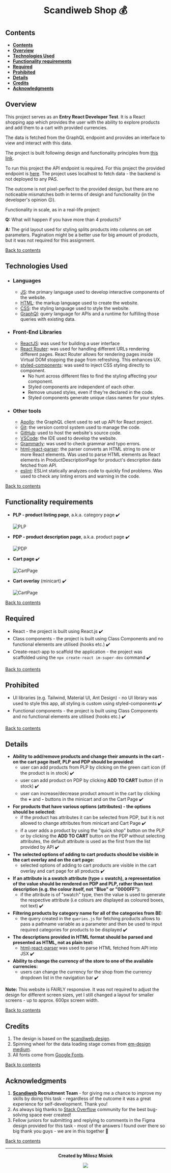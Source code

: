 # <div align='center'> Scandiweb Shop :moneybag: <!-- omit in toc --> </div>

## **Contents**

- [**Contents**](#contents)
- [**Overview**](#overview)
- [**Technologies Used**](#technologies-used)
- [**Functionality requirements**](#functionality-requirements)
- [**Required**](#required)
- [**Prohibited**](#prohibited)
- [**Details**](#details)
- [**Credits**](#credits)
- [**Acknowledgments**](#acknowledgments)

## **Overview**

This project serves as an **Entry React Developer Test**. It is a React shopping app which provides the user with the ability to explore products and add them to a cart with provided currencies.

The data is fetched from the GraphQL endpoint and provides an interface to view and interact with this data.

The project is built following design and functionality principles from [this link](https://www.figma.com/file/MSyCAqVy1UgNap0pvqH6H3/Junior-Frontend-Test-Designs-Public?node-id=0%3A1).

To run this project the API endpoint is required. For this project the provided endpoint is [here](https://github.com/scandiweb/junior-react-endpoint).
The project uses localhost to fetch data - the backend is not deployed to any PAS.

The outcome is not pixel-perfect to the provided design, but there are no noticeable mismatches both in terms of design and functionality (in the developer's opinion :wink:).

Functionality in scale, as in a real-life project:

**Q:** What will happen if you have more than 4 products?

**A:** The grid layout used for styling splits products into columns on set parameters. Pagination might be a better use for big amount of products, but it was not required for this assignment.

[Back to contents](#contents)

## **Technologies Used**

- ### Languages

  - [JS](https://www.javascript.com/): the primary language used to develop interactive components of the website.
  - [HTML](https://developer.mozilla.org/en-US/docs/Web/HTML): the markup language used to create the website.
  - [CSS](https://developer.mozilla.org/en-US/docs/Web/css): the styling language used to style the website.
  - [GraphQl](https://graphql.org/): query language for APIs and a runtime for fulfilling those queries with existing data.

- ### Front-End Libraries

  - [ReactJS](https://reactjs.org/): was used for building a user interface
  - [React Router](https://v5.reactrouter.com/): was used for handling different URLs rendering different pages. React Router allows for rendering pages inside Virtual DOM stopping the page from refreshing. This enhances UX.
  - [styled-components](https://styled-components.com/): was used to inject CSS styling directly to component.
    - No hunt across different files to find the styling affecting your component.
    - Styled components are independent of each other.
    - Remove unused styles, even if they're declared in the code.
    - Styled components generate unique class names for your styles.

- ### Other tools

  - [Apollo](https://www.apollographql.com/): the GraphQL client used to set up API for React project.
  - [Git](https://git-scm.com/): the version control system used to manage the code.
  - [GitHub](https://github.com/): used to host the website's source code.
  - [VSCode](https://code.visualstudio.com/): the IDE used to develop the website.
  - [Grammarly](https://www.grammarly.com/): was used to check grammar and typo errors.
  - [html-react-parser](https://www.npmjs.com/package/html-react-parser): the parser converts an HTML string to one or more React elements. Was used to parse HTML elements as React elements in ProductDescriptionPage for product's description data fetched from API.
  - [eslint](https://eslint.org/): ESLint statically analyzes code to quickly find problems. Was used to check any linting errors and warning in the code.

[Back to contents](#contents)

## **Functionality requirements**

- **PLP - product listing page**, a.k.a. category page :heavy_check_mark:
  
  ![PLP](src/assets/documentation/PLP.png)

- **PDP - product description page**, a.k.a. product page :heavy_check_mark:
  
  ![PDP](src/assets/documentation/PDP.png)

- **Cart page** :heavy_check_mark:
  
  ![CartPage](src/assets/documentation/cart-page.png)

- **Cart overlay** (minicart) :heavy_check_mark:
  
  ![CartPage](src/assets/documentation/minicart.png)

[Back to contents](#contents)

## **Required**

- React - the project is built using React.js :heavy_check_mark:
- Class components - the project is built using Class Components and no functional elements are utilised (hooks etc.) :heavy_check_mark:
- Create-react-app to scaffold the application - the project was scaffolded using the `npx create-react im-super-dev` command :heavy_check_mark:

[Back to contents](#contents)

## **Prohibited**

- UI libraries (e.g. Tailwind, Material UI, Ant Design) - no UI library was used to style this app, all styling is custom using styled-components :heavy_check_mark:
- Functional components - the project is built using Class Components and no functional elements are utilised (hooks etc.) :heavy_check_mark:

[Back to contents](#contents)

## **Details**

- **Ability to add/remove products and change their amounts in the cart - on the cart page itself, PLP and PDP should be provided**:
  - user can add products from PLP by clicking on the green cart icon (if the product is in stock) :heavy_check_mark:
  - user can add product on PDP by clicking **ADD TO CART** button (if in stock) :heavy_check_mark:
  - user can increase/decrease product amount in the cart by clicking the **+** and **-** buttons in the minicart and on the Cart Page :heavy_check_mark:
- **For products that have various options (attributes) - the options should be selected:**
  - if the product has attributes it can be selected from PDP, but it is not allowed to change attributes from minicart and Cart Page :heavy_check_mark:
  - if a user adds a product by using the "quick shop" button on the PLP or by clicking the **ADD TO CART** button on the PDP without selecting attributes, the default attribute is used as the first from the list provided by API :heavy_check_mark:
- **The selected options of adding to cart products should be visible in the cart overlay and on the cart page:**
  - selected options of adding to cart products are visible in the cart overlay and cart page for all products :heavy_check_mark:
- **If an attribute is a swatch attribute (type = swatch), a representation of the value should be rendered on PDP and PLP, rather than text description (e.g. the colour itself, not "Blue" or "0000FF"):**
  - if the attribute is of "swatch" type, then the value is used to generate the respective attribute (i.e colours are displayed as coloured boxes, not text) :heavy_check_mark:
- **Filtering products by category name for all of the categories from BE:**
  - the query created in the `queries.js` for fetching products allows to pass a pathname variable as a parameter and then be used to input required categories for products to be displayed :heavy_check_mark:
- **The descriptions provided in HTML format should be parsed and presented as HTML, not as plain text:**
  - [html-react-parser](https://www.npmjs.com/package/html-react-parser) was used to parse HTML fetched from API into JSX :heavy_check_mark:
- **Ability to change the currency of the store to one of the available currencies:**
  - users can change the currency for the shop from the currency dropdown list in the navigation bar :heavy_check_mark:

**Note:** This website is FAIRLY responsive. It was not required to adjust the design for different screen sizes, yet I still changed a layout for smaller screens - up to approx. 600px screen width.

[Back to contents](#contents)

## **Credits**

1. The design is based on the [scandiweb design](https://www.figma.com/file/MSyCAqVy1UgNap0pvqH6H3/Junior-Frontend-Test-Designs-Public?node-id=0%3A1).
2. Spinning wheel for the data loading stage comes from [em-design medium](https://em-design.medium.com/figma-design-a-loading-spinner-animation-718b7e3a7f15).
3. All fonts come from [Google Fonts](https://fonts.google.com/).

[Back to contents](#contents)

## **Acknowledgments**

1. **[Scandiweb](https://scandiweb.com/) Recruitment Team** - for giving me a chance to improve my skills by doing this task - regardless of the outcome it was a great experience for self-development. Thank you!
2. As always big thanks to [Stack Overflow](https://stackoverflow.com/) community for the best bug-solving space ever created!
3. Fellow juniors for submitting and replying to comments in the Figma design provided for this task - most of the answers I found over there so big thank you guys - we are in this together :muscle:

[Back to contents](#contents)

---
**<div align='center'>Created by Milosz Misiek</div>**
<div align='center'>
    <a href="https://www.linkedin.com/in/milosz-misiek/" target="_blank">
        <img src="https://img.shields.io/badge/LinkedIn-0077B5?style=for-the-badge&logo=linkedin&logoColor=white" />
    </a>
</div>
